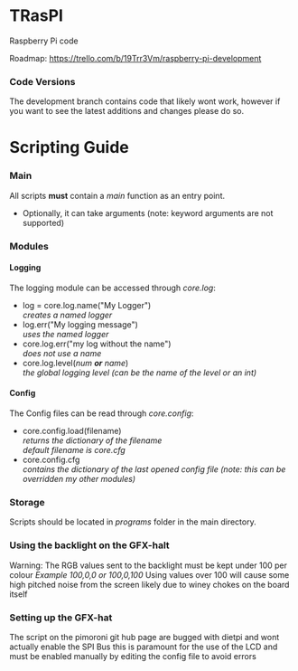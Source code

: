 # TRasPI
Raspberry Pi code

Roadmap:
https://trello.com/b/19Trr3Vm/raspberry-pi-development

### Code Versions
The development branch contains code that likely wont work, however if you want to see the latest additions and changes please do so.

# Scripting Guide

### Main
All scripts **must** contain a *main* function as an entry point.  
* Optionally, it can take arguments (note: keyword arguments are not supported)  

### Modules

#### Logging
The logging module can be accessed through *core.log*:  

* log = core.log.name("My Logger")  
	*creates a named logger*  
* log.err("My logging message")  
	*uses the named logger*  
* core.log.err("my log without the name")  
	*does not use a name*  
* core.log.level(_num **or** name_)  
	*the global  logging level (can be the name of the level or an int)*

#### Config
The Config files can be read through *core.config*:  

* core.config.load(filename)  
	*returns the dictionary of the filename*  
	*default filename is core.cfg*
* core.config.cfg  
	*contains the dictionary of the last opened config file (note: this can be overridden my other modules)*  

### Storage
Scripts should be located in *programs* folder in the main directory.  

### Using the backlight on the GFX-halt
Warning: The RGB values sent to the backlight must be kept under 100 per colour
*Example 100,0,0 or 100,0,100*
Using values over 100 will cause some high pitched noise from the screen likely due to winey chokes on the board itself

### Setting up the GFX-hat
The script on the pimoroni git hub page are bugged with dietpi and wont actually enable the SPI Bus this is paramount for the use of the LCD and must be enabled manually by editing the config file to avoid errors
